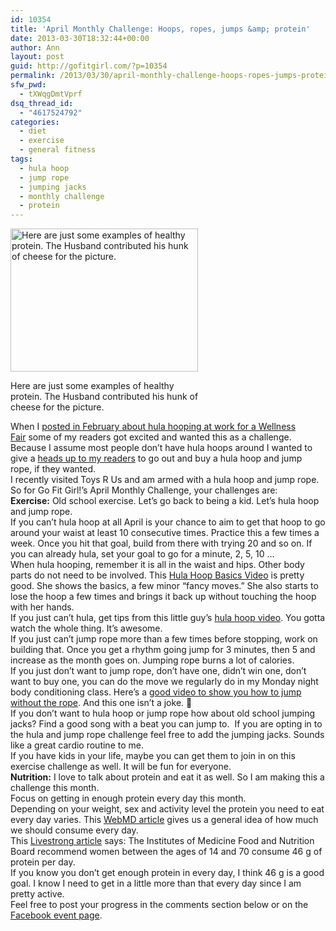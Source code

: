 ```yaml
---
id: 10354
title: 'April Monthly Challenge: Hoops, ropes, jumps &amp; protein'
date: 2013-03-30T18:32:44+00:00
author: Ann
layout: post
guid: http://gofitgirl.com/?p=10354
permalink: /2013/03/30/april-monthly-challenge-hoops-ropes-jumps-protein/
sfw_pwd:
  - tXWqgDmtVprf
dsq_thread_id:
  - "4617524792"
categories:
  - diet
  - exercise
  - general fitness
tags:
  - hula hoop
  - jump rope
  - jumping jacks
  - monthly challenge
  - protein
---
```

<div id="attachment_10401" style="width: 310px" class="wp-caption alignleft">
  <a href="http://gofitgirl.com/?attachment_id=10401" rel="attachment wp-att-10401"><img class="size-medium wp-image-10401" alt="Here are just some examples of healthy protein. The Husband contributed his hunk of cheese for the picture. " src="http://gofitgirl.com/wp-content/uploads/2013/03/protein-300x229.jpg" width="300" height="229" /></a>
  
  <p class="wp-caption-text">
    Here are just some examples of healthy protein. The Husband contributed his hunk of cheese for the picture.
  </p>
</div>

  
When I [posted in February about hula hooping at work for a Wellness Fair](http://gofitgirl.com/?p=10238) some of my readers got excited and wanted this as a challenge. Because I assume most people don&#8217;t have hula hoops around I wanted to give a [heads up to my readers](http://gofitgirl.com/?p=10345) to go out and buy a hula hoop and jump rope, if they wanted.  
I recently visited Toys R Us and am armed with a hula hoop and jump rope.  
So for Go Fit Girl!&#8217;s April Monthly Challenge, your challenges are:  
**Exercise:** Old school exercise. Let&#8217;s go back to being a kid. Let&#8217;s hula hoop and jump rope.  
If you can&#8217;t hula hoop at all April is your chance to aim to get that hoop to go around your waist at least 10 consecutive times. Practice this a few times a week. Once you hit that goal, build from there with trying 20 and so on. If you can already hula, set your goal to go for a minute, 2, 5, 10 &#8230;  
When hula hooping, remember it is all in the waist and hips. Other body parts do not need to be involved. This [Hula Hoop Basics Video](http://www.youtube.com/watch?v=EdJgTx0iFeE) is pretty good. She shows the basics, a few minor &#8220;fancy moves.&#8221; She also starts to lose the hoop a few times and brings it back up without touching the hoop with her hands.  
If you just can&#8217;t hula, get tips from this little guy&#8217;s [hula hoop video](http://www.youtube.com/watch?v=VPJQME400TE). You gotta watch the whole thing. It&#8217;s awesome.  
If you just can&#8217;t jump rope more than a few times before stopping, work on building that. Once you get a rhythm going jump for 3 minutes, then 5 and increase as the month goes on. Jumping rope burns a lot of calories.  
If you just don&#8217;t want to jump rope, don&#8217;t have one, didn&#8217;t win one, don&#8217;t want to buy one, you can do the move we regularly do in my Monday night body conditioning class. Here&#8217;s a [good video to show you how to jump without the rope](http://on.aol.com/video/jump-rope-without-a-rope-230510880). And this one isn&#8217;t a joke. 🙂  
If you don&#8217;t want to hula hoop or jump rope how about old school jumping jacks? Find a good song with a beat you can jump to.  If you are opting in to the hula and jump rope challenge feel free to add the jumping jacks. Sounds like a great cardio routine to me.  
If you have kids in your life, maybe you can get them to join in on this exercise challenge as well. It will be fun for everyone.  
**Nutrition:** I love to talk about protein and eat it as well. So I am making this a challenge this month.  
Focus on getting in enough protein every day this month.  
Depending on your weight, sex and activity level the protein you need to eat every day varies. This [WebMD article](http://women.webmd.com/guide/nutrition-101-how-to-eat-healthy) gives us a general idea of how much we should consume every day.  
This [Livestrong article](http://www.livestrong.com/article/314995-how-much-protein-do-women-need/) says: The Institutes of Medicine Food and Nutrition Board recommend women between the ages of 14 and 70 consume 46 g of protein per day.  
If you know you don&#8217;t get enough protein in every day, I think 46 g is a good goal. I know I need to get in a little more than that every day since I am pretty active.  
Feel free to post your progress in the comments section below or on the [Facebook event page](https://www.facebook.com/events/175534799266921/).